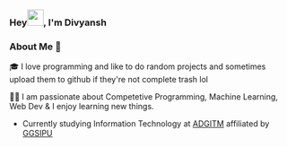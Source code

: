 ### Hey<img src="https://github.com/TheDudeThatCode/TheDudeThatCode/blob/master/Assets/Hi.gif" width="29px">, I'm Divyansh
<!--
**bakisama/bakisama** is a ✨ _special_ ✨ repository because its `README.md` (this file) appears on your GitHub profile.

Here are some ideas to get you started:

- 🔭 I’m currently working on ...
- 🌱 I’m currently learning ...
- 👯 I’m looking to collaborate on ...
- 🤔 I’m looking for help with ...
- 💬 Ask me about ...
- 📫 How to reach me: ...
- 😄 Pronouns: ...
- ⚡ Fun fact: ...
-->

### About Me 🚀<br>
🎓  I love programming and like to do random projects and sometimes upload them to github if they're not complete trash lol</br>

👨‍💻  I am passionate about Competetive Programming, Machine Learning, Web Dev & I enjoy learning new things. </br>

 - Currently studying Information Technology at [ADGITM](https://adgitmdelhi.ac.in/) affiliated by [GGSIPU](http://www.ipu.ac.in/)
